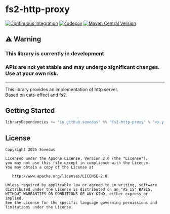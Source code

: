 
# fs2-http-proxy

[![Continuous Integration](https://github.com/sovedus/fs2-http-proxy/actions/workflows/ci.yml/badge.svg?branch=master)](https://github.com/sovedus/fs2-http-proxy/actions/workflows/ci.yml)
[![codecov](https://codecov.io/gh/sovedus/fs2-http-proxy/graph/badge.svg?token=IYA51SXJT0)](https://codecov.io/gh/sovedus/fs2-http-proxy)
[![Maven Central Version](https://img.shields.io/maven-central/v/io.github.sovedus/fs2-socks5_2.13)](https://central.sonatype.com/search?namespace=io.github.sovedus&q=fs2-http-proxy)


## ⚠️ Warning
### This library is currently in development. 
### APIs are not yet stable and may undergo significant changes. Use at your own risk.

---

This library provides an implementation of http server.  
Based on cats-effect and fs2.

## Getting Started

```scala
libraryDependencies += "io.github.sovedus" %% "fs2-http-proxy" % "<x.y.z>"
```


## License

```
Copyright 2025 Sovedus

Licensed under the Apache License, Version 2.0 (the "License");
you may not use this file except in compliance with the License.
You may obtain a copy of the License at

   http://www.apache.org/licenses/LICENSE-2.0

Unless required by applicable law or agreed to in writing, software
distributed under the License is distributed on an "AS IS" BASIS,
WITHOUT WARRANTIES OR CONDITIONS OF ANY KIND, either express or implied.
See the License for the specific language governing permissions and
limitations under the License.
```